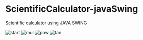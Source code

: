 # ScientificCalculator-javaSwing
Scientific calculator using JAVA SWING

![start](https://github.com/Himanshi7Bansal/ScientificCalculator-javaSwing/assets/101702840/b662aaf4-eb48-4331-91b3-313e091caa0a)
![mul](https://github.com/Himanshi7Bansal/ScientificCalculator-javaSwing/assets/101702840/8503195c-f807-4cc4-bcf2-961e01c93591)
![pow](https://github.com/Himanshi7Bansal/ScientificCalculator-javaSwing/assets/101702840/73fa4a7b-6c20-4c6a-bcb6-08304f4b8c00)
![tan](https://github.com/Himanshi7Bansal/ScientificCalculator-javaSwing/assets/101702840/619f8633-98c5-408b-82b3-f41018cfadcf)
